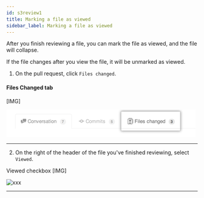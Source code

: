 ```yaml
---
id: s3review1
title: Marking a file as viewed
sidebar_label: Marking a file as viewed
---
```



After you finish reviewing a file, you can mark the file as viewed, and the file will collapse.

If the file changes after you view the file, it will be unmarked as viewed.



1. On the pull request, click  `Files changed`.

#### Files Changed tab
[IMG]

![xxx](https://raw.githubusercontent.com/ChickenKyiv/awesome-git-article/master/img/PR/pull-request-tabs-changed-files.png)



----


2. On the right of the header of the file you've finished reviewing, select `Viewed`.



Viewed checkbox
[IMG]

![xxx](https://raw.githubusercontent.com/ChickenKyiv/awesome-git-article/master/img/PR/viewed-checkbox.png)


----
